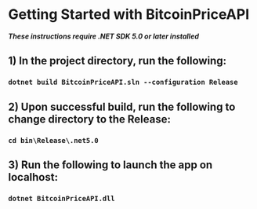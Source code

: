 # Getting Started with BitcoinPriceAPI

***These instructions require .NET SDK 5.0 or later installed***

## 1) In the project directory, run the following:

### `dotnet build BitcoinPriceAPI.sln --configuration Release`

## 2) Upon successful build, run the following to change directory to the Release:

### `cd bin\Release\.net5.0`

## 3) Run the following to launch the app on localhost:

### `dotnet BitcoinPriceAPI.dll`
